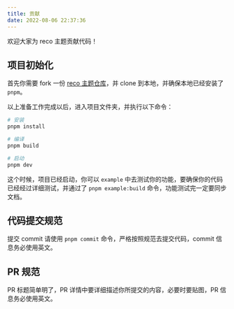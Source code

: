 ```yaml
---
title: 贡献
date: 2022-08-06 22:37:36
---
```


欢迎大家为 reco 主题贡献代码！

## 项目初始化

首先你需要 fork 一份 [reco 主题仓库](https://github.com/vuepress-reco/vuepress-theme-reco)，并 clone 到本地，并确保本地已经安装了 `pnpm`。

以上准备工作完成以后，进入项目文件夹，并执行以下命令：

```bash
# 安装
pnpm install

# 编译
pnpm build

# 启动
pnpm dev
```

这个时候，项目已经启动，你可以 `example` 中去测试你的功能，要确保你的代码已经经过详细测试，并通过了 `pnpm example:build` 命令，功能测试完一定要同步文档。

## 代码提交规范

提交 commit 请使用 `pnpm commit` 命令，严格按照规范去提交代码，commit 信息务必使用英文。

## PR 规范

PR 标题简单明了，PR 详情中要详细描述你所提交的内容，必要时要贴图，PR 信息务必使用英文。